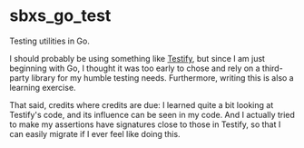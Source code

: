 # sbxs_go_test

Testing utilities in Go.

I should probably be using something like
[Testify](https://github.com/stretchr/testify), but since I am just beginning
with Go, I thought it was too early to chose and rely on a third-party library
for my humble testing needs. Furthermore, writing this is also a learning
exercise.

That said, credits where credits are due: I learned quite a bit looking at
Testify's code, and its influence can be seen in my code. And I actually tried
to make my assertions have signatures close to those in Testify, so that I can
easily migrate if I ever feel like doing this.
